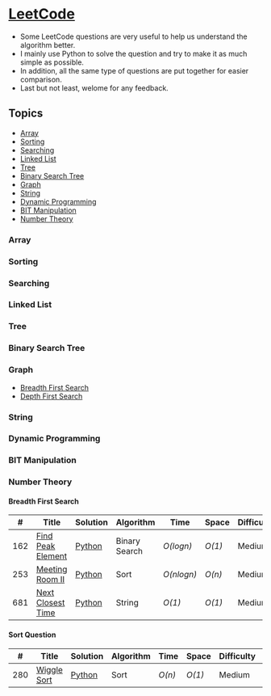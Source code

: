 # [LeetCode](https://leetcode.com/problemset/algorithms/)
- Some LeetCode questions are very useful to help us understand the algorithm better.
- I mainly use Python to solve the question and try to make it as much simple as possible.
- In addition, all the same type of questions are put together for easier comparison.
- Last but not least, welome for any feedback.

## Topics
* [Array](https://github.com/codingyen/LeetCode/blob/master/README.md#array)
* [Sorting](https://github.com/codingyen/LeetCode/blob/master/README.md#sorting)
* [Searching](https://github.com/codingyen/LeetCode/blob/master/README.md#searching)
* [Linked List](https://github.com/codingyen/LeetCode/blob/master/README.md#linked-list)
* [Tree](https://github.com/codingyen/LeetCode/blob/master/README.md#tree)
* [Binary Search Tree](https://github.com/codingyen/LeetCode/blob/master/README.md#binary-search-tree)
* [Graph](https://github.com/codingyen/LeetCode/blob/master/README.md#graph)
* [String](https://github.com/codingyen/LeetCode/blob/master/README.md#string)
* [Dynamic Programming](https://github.com/codingyen/LeetCode/blob/master/README.md#dynamic-programming)
* [BIT Manipulation](https://github.com/codingyen/LeetCode/blob/master/README.md#bit-manipulation)
* [Number Theory](https://github.com/codingyen/LeetCode/blob/master/README.md#number-theory)

### Array

### Sorting

### Searching

### Linked List

### Tree

### Binary Search Tree

### Graph
* [Breadth First Search](https://github.com/codingyen/LeetCode/blob/master/README.md#breadth-first-search)
* [Depth First Search](https://github.com/codingyen/LeetCode/blob/master/README.md#depth-first-search)

### String

### Dynamic Programming

### BIT Manipulation

### Number Theory

#### Breadth First Search
|  #  | Title | Solution | Algorithm | Time | Space | Difficulty | Note | 
|-----|-------|----------|-----------|------|-------|------------|------|
162| [Find Peak Element](https://leetcode.com/problems/find-peak-element/) | [Python](https://github.com/codingyen/LeetCode/blob/master/Python/162_find_peak_element.py) | Binary Search | _O(logn)_ | _O(1)_ | Medium |
253| [Meeting Room II](https://leetcode.com/problems/meeting-rooms-ii/) | [Python](https://github.com/codingyen/LeetCode/blob/master/Python/253_meeting_room_ii.py) | Sort | _O(nlogn)_ | _O(n)_ | Medium |
681| [Next Closest Time](https://leetcode.com/problems/next-closest-time/) | [Python](https://github.com/codingyen/LeetCode/blob/master/Python/681_next_closest_time.py) | String | _O(1)_ | _O(1)_ | Medium |

#### Sort Question
|  #  | Title | Solution | Algorithm | Time | Space | Difficulty | Note | 
|-----|-------|----------|-----------|------|-------|------------|------|
280| [Wiggle Sort](https://leetcode.com/problems/wiggle-sort/) | [Python](https://github.com/codingyen/LeetCode/blob/master/Python/280_wiggle_sort.py) | Sort | _O(n)_ | _O(1)_ | Medium |